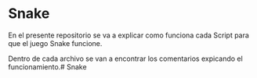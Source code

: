 # Snake
En el presente repositorio se va a explicar como funciona cada Script para que el juego Snake funcione.

Dentro de cada archivo se van a encontrar los comentarios expicando el funcionamiento.# Snake
